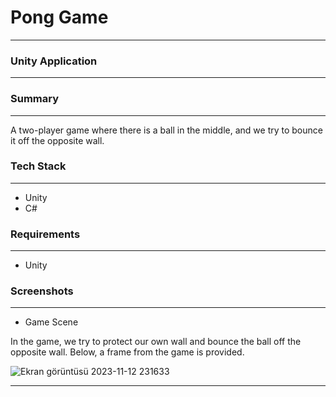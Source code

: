 # Pong Game
___

### Unity Application

---

### Summary

---

A two-player game where there is a ball in the middle, and we try to bounce it off the opposite wall.

### Tech Stack

---

* Unity
* C#

### Requirements

---

* Unity
  
### Screenshots

---

* Game Scene

In the game, we try to protect our own wall and bounce the ball off the opposite wall. Below, a frame from the game is provided.

![Ekran görüntüsü 2023-11-12 231633](https://github.com/ssercanozerr/Pong-Game/assets/83230914/e76461db-b237-4c0c-9c9b-14ee94389987)

---
